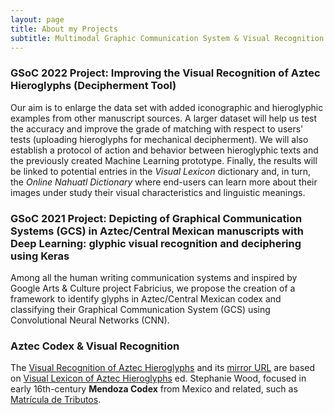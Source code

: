```yaml
---
layout: page
title: About my Projects
subtitle: Multimodal Graphic Communication System & Visual Recognition
---
```


### GSoC 2022 Project: Improving the Visual Recognition of Aztec Hieroglyphs (Decipherment Tool)

Our aim is to enlarge the data set with added iconographic and hieroglyphic examples from other manuscript sources. A larger dataset will help us test the accuracy and improve the grade of matching with respect to users' tests (uploading hieroglyphs for mechanical decipherment). We will also establish a protocol of action and behavior between hieroglyphic texts and the previously created Machine Learning prototype. Finally, the results will be linked to potential entries in the *Visual Lexicon* dictionary and, in turn, the *Online Nahuatl Dictionary* where end-users can learn more about their images under study their visual characteristics and linguistic meanings.

### GSoC 2021 Project: Depicting of Graphical Communication Systems (GCS) in Aztec/Central Mexican manuscripts with Deep Learning: glyphic visual recognition and deciphering using Keras

Among all the human writing communication systems and inspired by Google Arts & Culture project Fabricius, we propose the creation of a framework to identify glyphs in Aztec/Central Mexican codex and classifying their Graphical Communication System (GCS) using Convolutional Neural Networks (CNN).

### Aztec Codex & Visual Recognition

The [Visual Recognition of Aztec Hieroglyphs](https://aztecglyphrecognition.wired-humanities.org/) and its [mirror URL](https://aztecglyphrecognition.herokuapp.com/) are based on [Visual Lexicon of Aztec Hieroglyphs](https://aztecglyphs.uoregon.edu/) ed. Stephanie Wood, focused in early 16th-century **Mendoza Codex** from Mexico and related, such as [Matrícula de Tributos](https://www.dropbox.com/sh/q0ld6ir0r2n2pn7/AAAjLrmcFfLra2mOe4tE7EZRa?dl=0).
